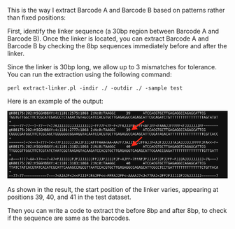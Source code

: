 This is the way I extract Barcode A and Barcode B based on patterns rather than fixed positions:

First, identify the linker sequence (a 30bp region between Barcode A and Barcode B). Once the linker is located, you can extract Barcode A and Barcode B by checking the 8bp sequences immediately before and after the linker.

Since the linker is 30bp long, we allow up to 3 mismatches for tolerance. You can run the extraction using the following command:

```
perl extract-linker.pl -indir ./ -outdir ./ -sample test
```

Here is an example of the output:

<p><img src="https://github.com/MingyuYang-Yale/DBiT-seq/blob/master/Pre-processing/Extract-Barcode/result.png" alt="foo bar" title="train &amp; tracks" /></p>

As shown in the result, the start position of the linker varies, appearing at positions 39, 40, and 41 in the test dataset.

Then you can write a code to extract the before 8bp and after 8bp, to check if the sequence are same as the barcodes. 


